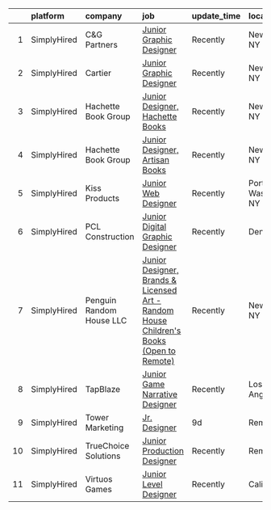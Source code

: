 

|    | platform    | company                  | job                                                                                                                                                                                                 | update_time   | location            |
|---:|:------------|:-------------------------|:----------------------------------------------------------------------------------------------------------------------------------------------------------------------------------------------------|:--------------|:--------------------|
|  1 | SimplyHired | C&G Partners             | [Junior Graphic Designer](https://www.simplyhired.com/job/--Kt3f7O6o0wpLp0OKww92MR8GEyr5WK-tcoSe7AomhV3_aqNPINjA?q=junior+designer)                                                                 | Recently      | New York, NY        |
|  2 | SimplyHired | Cartier                  | [Junior Graphic Designer](https://www.simplyhired.com/job/Qm1Kb11VCsWCNhaiEfDfuwO5qfPCM6pUTz3Hm0dfAnpCgbFAx_hCjA?q=junior+designer)                                                                 | Recently      | New York, NY        |
|  3 | SimplyHired | Hachette Book Group      | [Junior Designer, Hachette Books](https://www.simplyhired.com/job/22mR9IP_bThKByd2qGiMyO4fx-XwqArSDJnoWBpWI4__54upccgEwg?q=junior+designer)                                                         | Recently      | New York, NY        |
|  4 | SimplyHired | Hachette Book Group      | [Junior Designer, Artisan Books](https://www.simplyhired.com/job/-b9EF00nnF0i0jwqDN4q7xQCMmHvi1ZOYPk_APW8WwrJa1cNQQIHJQ?q=junior+designer)                                                          | Recently      | New York, NY        |
|  5 | SimplyHired | Kiss Products            | [Junior Web Designer](https://www.simplyhired.com/job/chJ96oGqwpfv8JLvoObyF-x1HvPUGipgoVJAcXOdXRQcIR6d7Tutiw?q=junior+designer)                                                                     | Recently      | Port Washington, NY |
|  6 | SimplyHired | PCL Construction         | [Junior Digital Graphic Designer](https://www.simplyhired.com/job/Ae93fs6fotOjsq0VoyrDWgggmgqeQkErJBzcuc2ME6yEJAHmcefo4g?q=junior+designer)                                                         | Recently      | Denver, CO          |
|  7 | SimplyHired | Penguin Random House LLC | [Junior Designer, Brands & Licensed Art - Random House Children's Books (Open to Remote)](https://www.simplyhired.com/job/gH3waUaaEZWiJ28DEHFm7xKrgWmuMXpgd-FdbKc3X12hyKTLyKUXBQ?q=junior+designer) | Recently      | New York, NY        |
|  8 | SimplyHired | TapBlaze                 | [Junior Game Narrative Designer](https://www.simplyhired.com/job/jYwP5IkN6_Tr5Zvtg3jSXEvulW12PedBh3HVuOR6L0JHY7oaPz29Yg?q=junior+designer)                                                          | Recently      | Los Angeles, CA     |
|  9 | SimplyHired | Tower Marketing          | [Jr. Designer](https://www.simplyhired.com/job/AxwsU92wRI2A0oYhV3fJ2C270er3G_ZnBBE9Ko7UzYaLh7QllVLQOA?q=junior+designer)                                                                            | 9d            | Remote              |
| 10 | SimplyHired | TrueChoice Solutions     | [Junior Production Designer](https://www.simplyhired.com/job/iKu2jQ9bSeo2NlsuFx9C1SgklBVtXcyWTT3Kob4_-oPTf-OrSra3ZQ?q=junior+designer)                                                              | Recently      | Remote              |
| 11 | SimplyHired | Virtuos Games            | [Junior Level Designer](https://www.simplyhired.com/job/MJF3BTXnIN5WFDFp1sagIJKhJ4tTPe0BfBZOunYzQeRF0q3QjL14sA?q=junior+designer)                                                                   | Recently      | California          |